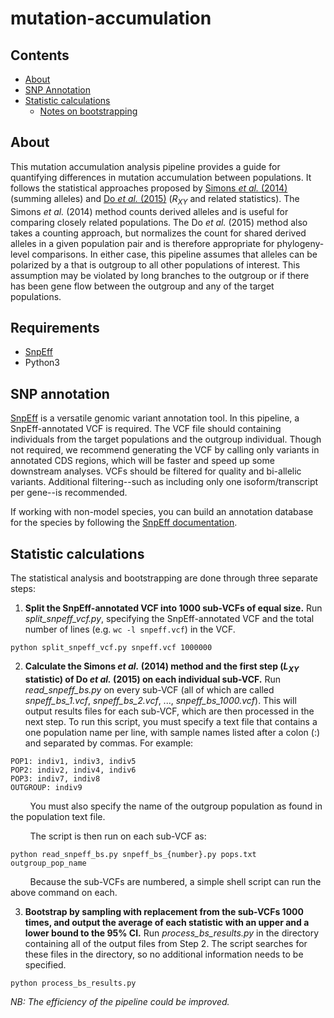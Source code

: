 # mutation-accumulation

## Contents
- [About](#about)
- [SNP Annotation](#snp-annotation)
- [Statistic calculations](#statistic-calculations)
  * [Notes on bootstrapping](#notes-on-bootstrapping)


## About

This mutation accumulation analysis pipeline provides a guide for quantifying differences in mutation accumulation between populations. It follows the statistical approaches proposed by [Simons *et al.* (2014)](https://www.nature.com/articles/ng.2896) (summing alleles) and [Do *et al.* (2015)](https://www.nature.com/articles/ng.3186) (*R<sub>XY</sub>* and related statistics). The Simons *et al.* (2014) method counts derived alleles and is useful for comparing closely related populations. The Do *et al.* (2015) method also takes a counting approach, but normalizes the count for shared derived alleles in a given population pair and is therefore appropriate for phylogeny-level comparisons. In either case, this pipeline assumes that alleles can be polarized by a 
that is outgroup to all other populations of interest. This assumption may be violated by long branches to the outgroup or if there has been gene flow between the outgroup and any of the target populations. 

## Requirements

- [SnpEff](https://pcingola.github.io/SnpEff/)
- Python3

## SNP annotation

[SnpEff](https://pcingola.github.io/SnpEff/) is a versatile genomic variant annotation tool. In this pipeline, a SnpEff-annotated VCF is required. The VCF file should containing individuals from the target populations and the outgroup individual. Though not required, we recommend generating the VCF by calling only variants in annotated CDS regions, which will be faster and speed up some downstream analyses. VCFs should be filtered for quality and bi-allelic variants. Additional filtering--such as including only one isoform/transcript per gene--is recommended.

If working with non-model species, you can build an annotation database for the species by following the [SnpEff documentation](https://pcingola.github.io/SnpEff/se_buildingdb/).

## Statistic calculations

The statistical analysis and bootstrapping are done through three separate steps:
1) **Split the SnpEff-annotated VCF into 1000 sub-VCFs of equal size.** Run *split_snpeff_vcf.py*, specifying the SnpEff-annotated VCF and the total number of lines (e.g. `wc -l snpeff.vcf`) in the VCF.

```
python split_snpeff_vcf.py snpeff.vcf 1000000
```

2) **Calculate the Simons *et al.* (2014) method and the first step (*L<sub>XY</sub>* statistic) of Do *et al.* (2015) on each individual sub-VCF.** Run *read_snpeff_bs.py* on every sub-VCF (all of which are called *snpeff_bs_1.vcf*, *snpeff_bs_2.vcf*, ..., *snpeff_bs_1000.vcf*). This will output results files for each sub-VCF, which are then processed in the next step. To run this script, you must specify a text file that contains a one population name per line, with sample names listed after a colon (:) and separated by commas. For example:

```
POP1: indiv1, indiv3, indiv5
POP2: indiv2, indiv4, indiv6
POP3: indiv7, indiv8
OUTGROUP: indiv9
```

&nbsp;&nbsp;&nbsp;&nbsp;&nbsp;&nbsp;&nbsp;&nbsp;You must also specify the name of the outgroup population as found in the population text file. 

&nbsp;&nbsp;&nbsp;&nbsp;&nbsp;&nbsp;&nbsp;&nbsp;The script is then run on each sub-VCF as:

```
python read_snpeff_bs.py snpeff_bs_{number}.py pops.txt outgroup_pop_name
```

&nbsp;&nbsp;&nbsp;&nbsp;&nbsp;&nbsp;&nbsp;&nbsp;Because the sub-VCFs are numbered, a simple shell script can run the above command on each.

3) **Bootstrap by sampling with replacement from the sub-VCFs 1000 times, and output the average of each statistic with an upper and a lower bound to the 95% CI.** Run *process_bs_results.py* in the directory containing all of the output files from Step 2. The script searches for these files in the directory, so no additional information needs to be specified. 

```
python process_bs_results.py
```


*NB: The efficiency of the pipeline could be improved.*
